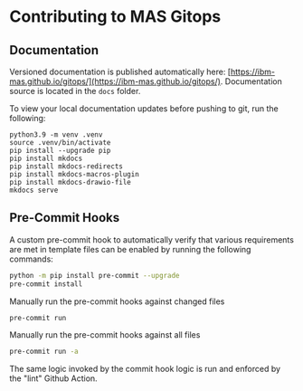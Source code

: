 Contributing to MAS Gitops
===============================================================================


Documentation
-------------------------------------------------------------------------------


Versioned documentation is published automatically here: [https://ibm-mas.github.io/gitops/](https://ibm-mas.github.io/gitops/).
Documentation source is located in the `docs` folder.

To view your local documentation updates before pushing to git, run the following:

```
python3.9 -m venv .venv
source .venv/bin/activate
pip install --upgrade pip
pip install mkdocs
pip install mkdocs-redirects
pip install mkdocs-macros-plugin
pip install mkdocs-drawio-file
mkdocs serve
```

Pre-Commit Hooks
-------------------------------------------------------------------------------

A custom pre-commit hook to automatically verify that various requirements are met in template files can be enabled by running the following commands:

```bash
python -m pip install pre-commit --upgrade
pre-commit install
```

Manually run the pre-commit hooks against changed files
```bash
pre-commit run
```

Manually run the pre-commit hooks against all files
```bash
pre-commit run -a
```

The same logic invoked by the commit hook logic is run and enforced by the "lint" Github Action.